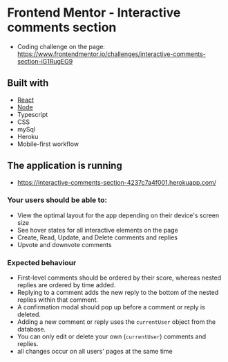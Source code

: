 # Frontend Mentor - Interactive comments section

- Coding challenge on the page: https://www.frontendmentor.io/challenges/interactive-comments-section-iG1RugEG9

## Built with

- [React](https://reactjs.org/)
- [Node](https://nodejs.org/en)
- Typescript
- CSS
- mySql
- Heroku
- Mobile-first workflow

## The application is running

- https://interactive-comments-section-4237c7a4f001.herokuapp.com/

### Your users should be able to:

- View the optimal layout for the app depending on their device's screen size
- See hover states for all interactive elements on the page
- Create, Read, Update, and Delete comments and replies
- Upvote and downvote comments

### Expected behaviour

- First-level comments should be ordered by their score, whereas nested replies are ordered by time added.
- Replying to a comment adds the new reply to the bottom of the nested replies within that comment.
- A confirmation modal should pop up before a comment or reply is deleted.
- Adding a new comment or reply uses the `currentUser` object from the database.
- You can only edit or delete your own (`currentUser`) comments and replies.
- all changes occur on all users' pages at the same time
